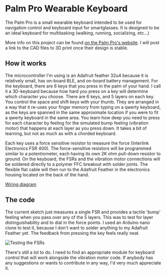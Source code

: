 # Palm Pro Wearable Keyboard
The Palm Pro is a small wearable keyboard intended to be used for navigation control and keyboard input for smartglasses. It is designed to be an ideal keyboard for multitasking (walking, running, socializing, etc...)

More info on this project can be found [on the Palm Pro's website](https://www.parallelinnov.com/palm-pro-wearable-keyboard/). I will post a link to the CAD files to 3D print once their design is stable. 

## How it works
The microcontroller I'm using is an Adafruit feather 32u4 because it is relatively small, has on-board BLE, and on-board battery management. For the keyboard, there are 6 keys that you press in the palm of your hand. I call it a 3D-keyboard because how hard you press on a key will determine which character you choose. There are 6 keys, and 5 layers on each key. You control the space and shift keys with your thumb. They are arranged in a way that it re-uses your finger memory from typing on a qwerty keyboard, as the keys are spanned in the same approximate location if you were to fit a qwerty keyboard in the same area. You learn how deep you need to press for each character by feeling for the simulated bump feeling (vibration motor) that happens at each layer as you press down. It takes a bit of learning, but not as much as with a chorded keyboard.

Each key uses a force sensitive resistor to measure the force (Interlink Electronics FSR 400). The force-sensitive resistors will be programmed similar to a potentiometer, each having its own 2K ohm pull-down resistor to ground. On the keyboard, the FSRs and the vibration motor connections will be soldered directly to a polymer FFC breakout with solder joints. The flexible flat cable will then run to the Adafruit Feather in the electronics housing located on the back of the hand.

[Wiring diagram](https://i.imgur.com/adfmHOk.png)

## The code

The current sketch just measures a single FSR and provides a tactile 'bump' feeling when you pass over any of the 5 layers. This was to test for layer distinguishability and to dial in the force points. I used an Arduino nano clone to test it, because I don't want to solder anything to my Adafruit Feather yet. The feedback from pressing the key feels really neat. 

![Testing the FSRs](https://i.imgur.com/VURApk9.png)
 
 There's still a lot to do. I need to find an appropriate module for keyboard control that will work alongside the vibration motor code. If anybody has any suggestions or wants to contribute in any way, I'd very much appreciate it. 
